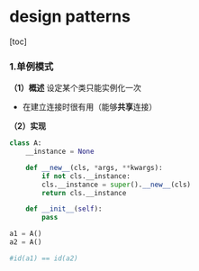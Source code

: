 # design patterns
[toc]
### 1.单例模式
**（1）概述**
设定某个类只能实例化一次
* 在建立连接时很有用（能够**共享**连接）

**（2）实现**
```python
class A:
    __instance = None

    def __new__(cls, *args, **kwargs):
        if not cls.__instance:
        cls.__instance = super().__new__(cls)
        return cls.__instance

    def __init__(self):
        pass

a1 = A()
a2 = A()

#id(a1) == id(a2)
```
